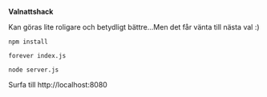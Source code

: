 **Valnattshack**

Kan göras lite roligare och betydligt bättre...Men det får vänta till nästa val :)

```
npm install

forever index.js

node server.js
```

Surfa till http://localhost:8080
